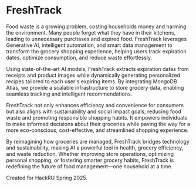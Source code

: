# FreshTrack

Food waste is a growing problem, costing households money and harming the environment. Many people forget what they have in their kitchens, leading to unnecessary purchases and expired food. FreshTrack leverages Generative AI, intelligent automation, and smart data management to transform the grocery shopping experience, helping users track expiration dates, optimize consumption, and reduce waste effortlessly.

Using state-of-the-art AI models, FreshTrack extracts expiration dates from receipts and product images while dynamically generating personalized recipes tailored to each user's expiring items. By integrating MongoDB Atlas, we provide a scalable infrastructure to store grocery data, enabling seamless tracking and intelligent recommendations.

FreshTrack not only enhances efficiency and convenience for consumers but also aligns with sustainability and social impact goals, reducing food waste and promoting responsible shopping habits. It empowers individuals to make informed decisions about their groceries while paving the way for a more eco-conscious, cost-effective, and streamlined shopping experience.

By reimagining how groceries are managed, FreshTrack bridges technology and sustainability, making AI a powerful tool in health, grocery efficiency, and waste reduction. Whether improving store operations, optimizing personal shopping, or fostering smarter grocery habits, FreshTrack is redefining the future of food management—one household at a time.

Created for HackRU Spring 2025.

